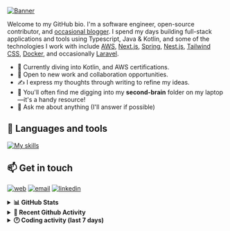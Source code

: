 [![Banner](https://raw.githubusercontent.com/wilfriedago/wilfriedago/main/assets/1.png)][website]

Welcome to my GitHub bio. I'm a software engineer, open-source contributor, and [occasional blogger][blog]. I spend my days building full-stack applications and tools using Typescript, Java & Kotlin, and some of the technologies I work with include [AWS](https://aws.amazon.com/fr/), [Next.js](https://nextjs.org/), [Spring](https://spring.io/), [Nest.js](https://nestjs.com/), [Tailwind CSS](https://github.com/tailwindlabs/tailwindcss), [Docker](https://www.docker.com/), and occasionally [Laravel](https://laravel.com/).

- 🔭 Currently diving into Kotlin, and AWS certifications.
- 👯 Open to new work and collaboration opportunities.
- ✍️ I express my thoughts through writing to refine my ideas.
- 🧠 You'll often find me digging into my **second-brain** folder on my laptop—it's a handy resource!
- 💬 Ask me about anything (I'll answer if possible)

## 🎨 Languages and tools

[![My skills](https://skillicons.dev/icons?i=typescript,js,nodejs,nest,java,kotlin,spring,python,fastapi,django,aws,docker,vscode,idea,tailwind&perline=15)](https://wilfriedago.dev/about#skills)

## 📫 Get in touch
[![web](https://img.shields.io/badge/WEBSITE-12100E?logo=google-earth&color=282A36)][website]
[![email](https://img.shields.io/badge/MAIL-12100E?logo=mailgun&color=282A36)][mail]
[![linkedin](https://img.shields.io/badge/LINKEDIN-12100E?logo=linkedin&color=282A36)][linkedin]


<details>
  <summary><b>📊 GitHub Stats</b></summary>
	<br/>
	<p align="left">
		<img width="49.5%" src="https://github-readme-stats.vercel.app/api?username=wilfriedago&show_icons=true&count_private=true&title_color=10b981&icon_color=10b981&theme=react&hide_border=true&rank_icon=github" />
		<img width="49.5%" src="https://streak-stats.demolab.com/?user=wilfriedago&hide_border=true&theme=react&ring=10b981&fire=fff&currStreakNum=fff&sideLabels=10b981&currStreakLabel=10b981&sideNums=fff" />
	</p>
</details>

<details>
  <summary><b>📅 Recent Github Activity</b></summary>
	<br>

<!--RECENT_ACTIVITY:last_update-->
Last Updated: Sunday, September 29th, 2024, 4:16:58 AM
<!--RECENT_ACTIVITY:last_update_end-->

<!--RECENT_ACTIVITY:start-->
1. ⭐ Starred [DanCarl857/MobileMoneyTool](https://github.com/DanCarl857/MobileMoneyTool)<br>
2. ⭐ Starred [checkmarble/marble-frontend](https://github.com/checkmarble/marble-frontend)<br>
3. 💪 Opened PR [#1](https://github.com/wilfriedago/skills-introduction-to-github/pull/1) in [wilfriedago/skills-introduction-to-github](https://github.com/wilfriedago/skills-introduction-to-github)<br>
4. 📔 Created new repository [wilfriedago/skills-introduction-to-github](https://github.com/wilfriedago/skills-introduction-to-github)<br>
5. ⬆️ Pushed 79 commit(s) to [wilfriedago/bulletproof-react](https://github.com/wilfriedago/bulletproof-react)<br>
<!--RECENT_ACTIVITY:end-->
</details>

<details>
  <summary><b>🕐 Coding activity (last 7 days)</b></summary>
	<br>

<!--START_SECTION:waka-->

```python
Total Time: 21 hrs 53 mins

TypeScript                 8 hrs 49 mins   █████████▓░░░░░░░░░░░░░░░   39.17 %
Java                       5 hrs 43 mins   ██████▒░░░░░░░░░░░░░░░░░░   25.43 %
JSON                       2 hrs 17 mins   ██▓░░░░░░░░░░░░░░░░░░░░░░   10.19 %
JavaScript                 2 hrs 3 mins    ██▒░░░░░░░░░░░░░░░░░░░░░░   09.10 %
Other                      39 mins         ▓░░░░░░░░░░░░░░░░░░░░░░░░   02.90 %
```

<!--END_SECTION:waka-->
</details>

[website]: https://wilfriedago.dev
[linkedin]: https://linkedin.com/in/wilfriedago
[blog]: https://wilfriedago.dev/blog
[mail]: mailto:me@wilfriedago.dev
